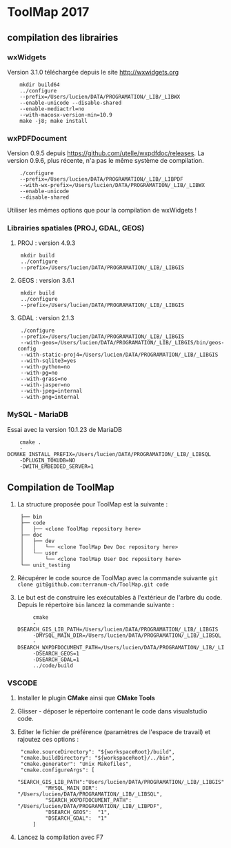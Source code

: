 # ToolMap 2017

## compilation des librairies

### wxWidgets

Version 3.1.0 téléchargée depuis le site http://wxwidgets.org

        mkdir build64
        ../configure
        --prefix=/Users/lucien/DATA/PROGRAMATION/_LIB/_LIBWX
        --enable-unicode --disable-shared
        --enable-mediactrl=no
        --with-macosx-version-min=10.9
        make -j8; make install

### wxPDFDocument

Version 0.9.5 depuis https://github.com/utelle/wxpdfdoc/releases. La version 0.9.6, plus récente, n'a pas le même système de compilation.

        ./configure
        --prefix=/Users/lucien/DATA/PROGRAMATION/_LIB/_LIBPDF
        --with-wx-prefix=/Users/lucien/DATA/PROGRAMATION/_LIB/_LIBWX
        --enable-unicode
        --disable-shared

Utiliser les mêmes options que pour la compilation de wxWidgets !

### Librairies spatiales (PROJ, GDAL, GEOS)

1. PROJ : version 4.9.3

        mkdir build
        ../configure
        --prefix=/Users/lucien/DATA/PROGRAMATION/_LIB/_LIBGIS
1. GEOS : version 3.6.1

        mkdir build
        ../configure
        --prefix=/Users/lucien/DATA/PROGRAMATION/_LIB/_LIBGIS
1. GDAL : version 2.1.3

        ./configure
        --prefix=/Users/lucien/DATA/PROGRAMATION/_LIB/_LIBGIS
        --with-geos=/Users/lucien/DATA/PROGRAMATION/_LIB/_LIBGIS/bin/geos-config
        --with-static-proj4=/Users/lucien/DATA/PROGRAMATION/_LIB/_LIBGIS
        --with-sqlite3=yes
        --with-python=no
        --with-pg=no
        --with-grass=no
        --with-jasper=no
        --with-jpeg=internal
        --with-png=internal

### MySQL - MariaDB

Essai avec la version 10.1.23 de MariaDB

        cmake .
        -DCMAKE_INSTALL_PREFIX=/Users/lucien/DATA/PROGRAMATION/_LIB/_LIBSQL
        -DPLUGIN_TOKUDB=NO
        -DWITH_EMBEDDED_SERVER=1


## Compilation de ToolMap

1. La structure proposée pour ToolMap est la suivante :


        ├── bin
        ├── code
        │   ├── <clone ToolMap repository here>
        ├── doc
        │   ├── dev
        │   │   └── <clone ToolMap Dev Doc repository here>
        │   └── user
        │       └── <clone ToolMap User Doc repository here>
        └── unit_testing

1. Récupérer le code source de ToolMap avec la commande suivante `git clone git@github.com:terranum-ch/ToolMap.git code`

1. Le but est de construire les exécutables à l'extérieur de l'arbre du code. Depuis le répertoire `bin` lancez la commande suivante :

            cmake
            -DSEARCH_GIS_LIB_PATH=/Users/lucien/DATA/PROGRAMATION/_LIB/_LIBGIS
            -DMYSQL_MAIN_DIR=/Users/lucien/DATA/PROGRAMATION/_LIB/_LIBSQL
            -DSEARCH_WXPDFDOCUMENT_PATH=/Users/lucien/DATA/PROGRAMATION/_LIB/_LIBPDF
            -DSEARCH_GEOS=1
            -DSEARCH_GDAL=1
            ../code/build

### VSCODE

1. Installer le plugin **CMake** ainsi que **CMake Tools**

1. Glisser - déposer le répertoire contenant le code dans visualstudio code.

2. Editer le fichier de préférence (paramètres de l'espace de travail) et rajoutez ces options :


        "cmake.sourceDirectory": "${workspaceRoot}/build",
        "cmake.buildDirectory": "${workspaceRoot}/../bin",
        "cmake.generator": "Unix Makefiles",
        "cmake.configureArgs": [
                "SEARCH_GIS_LIB_PATH":"Users/lucien/DATA/PROGRAMATION/_LIB/_LIBGIS",
                "MYSQL_MAIN_DIR": "/Users/lucien/DATA/PROGRAMATION/_LIB/_LIBSQL",
                "SEARCH_WXPDFDOCUMENT_PATH": "/Users/lucien/DATA/PROGRAMATION/_LIB/_LIBPDF",
                "DSEARCH_GEOS":  "1",
                "DSEARCH_GDAL":  "1"
            ]

1. Lancez la compilation avec F7










